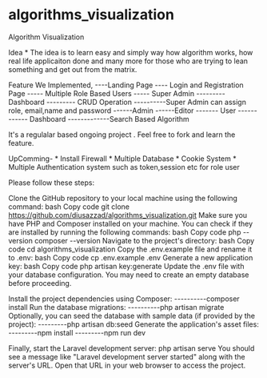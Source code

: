 # algorithms_visualization
 Algorithm Visualization

Idea 
    * The idea is to learn easy and simply way how algorithm works, how real life applicaiton done and many more for those who are trying to lean something and get out from the matrix.

    
Feature We Implemented, 
----Landing Page
---- Login and Registration Page
----- Multiple Role Based  Users
----- Super Admin
--------- Dashboard
--------- CRUD Operation
----------Super Admin can assign role, email,name and password
------Admin
------Editor
------- User
------------ Dashboard
-------------Search Based Algorithm 

It's a regulalar based ongoing project . Feel free to fork and learn the feature.

UpComming-
    * Install Firewall
    * Multiple Database
    * Cookie System
    * Multiple Authentication system such as token,session etc for role user

 Please follow these steps:

Clone the GitHub repository to your local machine using the following command:
bash
Copy code
git clone https://github.com/diusazzad/algorithms_visualization.git
Make sure you have PHP and Composer installed on your machine. You can check if they are installed by running the following commands:
bash
Copy code
php --version
composer --version
Navigate to the project's directory:
bash
Copy code
cd algorithms_visualization
Copy the .env.example file and rename it to .env:
bash
Copy code
cp .env.example .env
Generate a new application key:
bash
Copy code
php artisan key:generate
Update the .env file with your database configuration. You may need to create an empty database before proceeding.

Install the project dependencies using Composer:
----------composer install
Run the database migrations:
----------php artisan migrate
Optionally, you can seed the database with sample data (if provided by the project):
---------php artisan db:seed
Generate the application's asset files:
---------npm install
---------npm run dev

Finally, start the Laravel development server:
php artisan serve
You should see a message like "Laravel development server started" along with the server's URL. Open that URL in your web browser to access the project.

